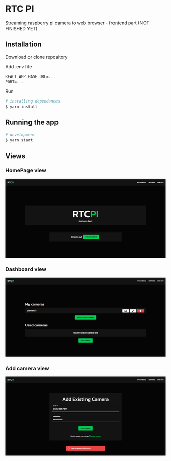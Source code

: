 # RTC PI

Streaming raspberry pi camera to web browser - frontend part (NOT FINISHED YET)

## Installation

Download or clone repository

Add .env file

```
REACT_APP_BASE_URL=...
PORT=...
```

Run

```bash
# installing dependances
$ yarn install
```

## Running the app

```bash
# development
$ yarn start
```

## Views

### HomePage view

![home page view](./screenshots/homepage.png)

### Dashboard view

![dashboard viwe](./screenshots/dashboard.png)

### Add camera view

![add camera view](./screenshots/add-camera.png)

